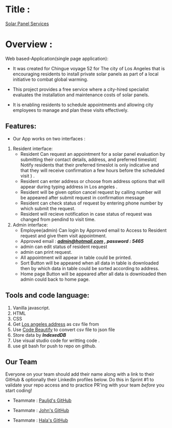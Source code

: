 # Title :
[Solar Panel Services]()
# Overview :
Web based-Application(single page application):
 * It was created for Chingue voyage 52 for The city of Los Angeles that is encouraging residents to install private solar panels as part of a local initiative to combat global warming.
 * This project provides a free service where a city-hired specialist evaluates the installation and maintenance costs of solar panels. 

 * It is enabling residents to schedule appointments and allowing city employees to manage and plan these visits effectively. 
## Features:
* Our App works on two interfaces :
1. Resident interface: 
   * Resident Can request an appointment for a solar panel evaluation by submitting their contact details, address, and preferred timeslot( Notify residents that their preferred timeslot is only indicative and that they will receive confirmation a few hours before the scheduled visit ) .
   * Resident can enter address or choose from address options that will appear during typing address in Los angeles .
   * Resident will be given option cancel request by calling number will be appeared after submit request in confirmation message
   * Resident can check status of request by entering phone number by which submit the request.
   * Resident will recieve notification in case status of request was changed from pendind to visit time. 
2. Admin interface: 
    * Employee(admin) Can login by Approved email to Access to Resident request and give them visit appointment.
    *  Approved email : ***admin@hotmail.com , password : 5465***
    * admin can edit status of resident request
    * admin can print request.
    * All appointment will appear in table could be printed. 
    * Sort Button will be appeared when all data in table is downloaded then by which data in table could be sorted according to address.
    * Home page Button will be appeared after all data is downloaded then admin could back to home page.    

## Tools and code language:
   1. Vanilla javascript.
   2. HTML
   3. CSS
   4. Get [Los angeles address](https://catalog.data.gov/dataset/addresses-in-the-city-of-los-angeles/resource/d8bb845a-047a-43cb-bf30-565960c127b5?inner_span=True) as csv file from 
   5. Use  [Code Beautify](https://codebeautify.org/csv-to-json-converter#google_vignette) to convert csv file to json file
   6. Store data by ***IndexedDB***
   7. Use visual studio code for writting code .
   8. use git bash for push to repo on github.

   ## Our Team

Everyone on your team should add their name along with a link to their GitHub
& optionally their LinkedIn profiles below. Do this in Sprint #1 to validate
your repo access and to practice PR'ing with your team *before* you start
coding!

- Teammate : [Pauljd's GitHub](https://github.com/Pauljd1) 

- Teammate : [John's GitHub](https://github.com/Johnn78)

- Teammate : [Hala's GitHub](https://github.com/HalaM5) 
